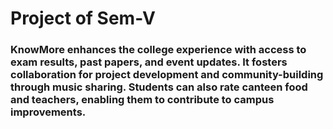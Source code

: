 # Project of Sem-V

### KnowMore enhances the college experience with access to exam results, past papers, and event updates. It fosters collaboration for project development and community-building through music sharing. Students can also rate canteen food and teachers, enabling them to contribute to campus improvements.

